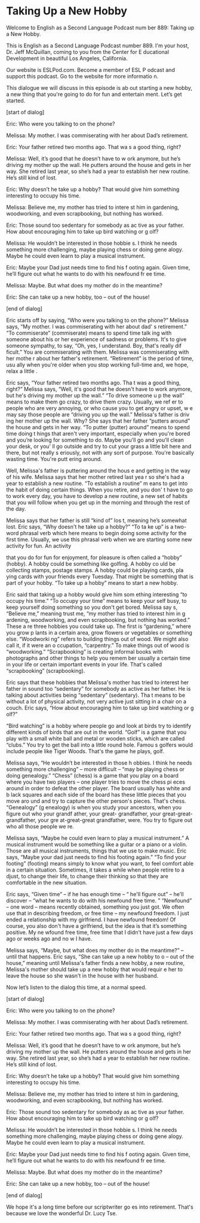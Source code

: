 # Taking Up a New Hobby

Welcome to English as a Second Language Podcast num ber 889: Taking up a New Hobby.

This is English as a Second Language Podcast number  889. I'm your host, Dr. Jeff McQuillan, coming to you from the Center for E ducational Development in beautiful Los Angeles, California.

Our website is ESLPod.com. Become a member of ESL P odcast and support this podcast. Go to the website for more informatio n.

This dialogue we will discuss in this episode is ab out starting a new hobby, a new thing that you're going to do for fun and entertain ment. Let’s get started.

[start of dialog]

Eric:  Who were you talking to on the phone?

Melissa:  My mother.  I was commiserating with her about Dad’s retirement.

Eric:  Your father retired two months ago.  That wa s a good thing, right?

Melissa:  Well, it’s good that he doesn’t have to w ork anymore, but he’s driving my mother up the wall.  He putters around the house  and gets in her way.  She retired last year, so she’s had a year to establish  her new routine.  He’s still kind of lost.

Eric:  Why doesn’t he take up a hobby?  That would give him something interesting to occupy his time.

Melissa:  Believe me, my mother has tried to intere st him in gardening, woodworking, and even scrapbooking, but nothing has  worked.

Eric:  Those sound too sedentary for somebody as ac tive as your father. How about encouraging him to take up bird watching or g olf?

Melissa:  He wouldn’t be interested in those hobbie s.  I think he needs something more challenging, maybe playing chess or doing gene alogy.  Maybe he could even learn to play a musical instrument.

Eric:  Maybe your Dad just needs time to find his f ooting again.  Given time, he’ll figure out what he wants to do with his newfound fr ee time.

Melissa:  Maybe.  But what does my mother do in the  meantime?

Eric:  She can take up a new hobby, too – out of the house!

[end of dialog]

Eric starts off by saying, “Who were you talking to  on the phone?” Melissa says, “My mother. I was commiserating with her about dad' s retirement.” “To commiserate” (commiserate) means to spend time talk ing with someone about his or her experience of sadness or problems. It's to give someone sympathy, to say, “Oh, yes, I understand. Boy, that's really dif ficult.” You are commiserating with them. Melissa was commiserating with her mothe r about her father's retirement. “Retirement” is the period of time, usu ally when you're older when you stop working full-time and, we hope, relax a little .

Eric says, “Your father retired two months ago. Tha t was a good thing, right?” Melissa says, “Well, it's good that he doesn't have  to work anymore, but he's driving my mother up the wall.” “To drive someone u p the wall” means to make them go crazy, to drive them crazy. Usually, we ref er to people who are very annoying, or who cause you to get angry or upset, w e may say those people are “driving you up the wall.” Melissa's father is driv ing her mother up the wall. Why? She says that her father “putters around” the house  and gets in her way. “To putter (putter) around” means to spend time doing t hings that aren't very important, especially when you're bored and you’re looking for something to do. Maybe you'll go and you'll clean your desk, or you' ll go outside and try to cut your grass a little bit here and there, but not really s eriously, not with any sort of purpose. You're basically wasting time. You're putt ering around.

Well, Melissa's father is puttering around the hous e and getting in the way of his wife. Melissa says that her mother retired last yea r so she's had a year to establish a new routine. “To establish a routine” m eans to get into the habit of doing certain things. When you retire, and you don' t have to go to work every day, you have to develop a new routine, a new set of habits that you will follow when you get up in the morning and through the rest  of the day.

Melissa says that her father is still “kind of” los t, meaning he’s somewhat lost. Eric says, “Why doesn't he take up a hobby?” “To ta ke up” is a two-word phrasal verb which here means to begin doing some activity for the first time. Usually, we use this phrasal verb when we are starting some new  activity for fun. An activity

that you do for fun for enjoyment, for pleasure is often called a “hobby” (hobby). A hobby could be something like golfing. A hobby co uld be collecting stamps, postage stamps. A hobby could be playing cards, pla ying cards with your friends every Tuesday. That might be something that is part  of your hobby. “To take up a hobby” means to start a new hobby.

Eric said that taking up a hobby would give him som ething interesting “to occupy his time.” “To occupy your time” means to keep your self busy, to keep yourself doing something so you don't get bored. Melissa say s, “Believe me,” meaning trust me, “my mother has tried to interest him in g ardening, woodworking, and even scrapbooking, but nothing has worked.” These a re three hobbies you could take up. The first is “gardening,” where you grow p lants in a certain area, grow flowers or vegetables or something else. “Woodworki ng” refers to building things out of wood. We might also call it, if it were an o ccupation, “carpentry.” To make things out of wood is “woodworking.” “Scrapbooking”  is creating informal books with photographs and other things to help you remem ber usually a certain time in your life or certain important events in your life.  That's called “scrapbooking” (scrapbooking).

Eric says that these hobbies that Melissa's mother has tried to interest her father in sound too “sedentary” for somebody as active as her father. He is talking about activities being “sedentary” (sedentary). Tha t means to be without a lot of physical activity, not very active just sitting in a chair on a couch. Eric says, “How about encouraging him to take up bird watching or g olf?”

“Bird watching” is a hobby where people go and look  at birds try to identify different kinds of birds that are out in the world.  “Golf” is a game that you play with a small white ball and metal or wooden sticks,  which are called “clubs.” You try to get the ball into a little round hole. Famou s golfers would include people like Tiger Woods. That's the game he plays, golf.

Melissa says, “He wouldn’t be interested in those h obbies. I think he needs something more challenging” – more difficult – “may be playing chess or doing genealogy.” “Chess” (chess) is a game that you play  on a board where you have two players – one player tries to move the chess pi eces around in order to defeat the other player. The board usually has white and b lack squares and each side of the board has these little pieces that you move aro und and try to capture the other person's pieces. That's chess. “Genealogy” (g enealogy) is when you study your ancestors, when you figure out who your grandf ather, your great- grandfather, your great-great-grandfather, your gre at-great-great grandfather, were. You try to figure out who all those people we re.

Melissa says, “Maybe he could even learn to play a musical instrument.” A musical instrument would be something like a guitar  or a piano or a violin. Those are all musical instruments, things that we use to make music. Eric says, “Maybe your dad just needs to find his footing again.” “To  find your footing” (footing) means simply to know what you want, to feel comfort able in a certain situation. Sometimes, it takes a while when people retire to a djust, to change their life, to change their thinking so that they are comfortable in the new situation.

Eric says, “Given time” – if he has enough time – “ he'll figure out” – he'll discover – “what he wants to do with his newfound free time. ” “Newfound” – one word – means recently obtained, something you just got. We  often use that in describing freedom, or free time – my newfound freedom. I just  ended a relationship with my girlfriend. I have newfound freedom! Of course, you  also don't have a girlfriend, but the idea is that it’s something positive. My ne wfound free time, free time that I didn't have just a few days ago or weeks ago and no w I have.

Melissa says, “Maybe, but what does my mother do in  the meantime?” – until that happens. Eric says, “She can take up a new hobby to o – out of the house,” meaning until Melissa's father finds a new hobby, a  new routine, Melissa's mother should take up a new hobby that would requir e her to leave the house so she wasn't in the house with her husband.

Now let’s listen to the dialog this time, at a normal speed.

[start of dialog]

Eric:  Who were you talking to on the phone?

Melissa:  My mother.  I was commiserating with her about Dad’s retirement.

Eric:  Your father retired two months ago.  That wa s a good thing, right?

Melissa:  Well, it’s good that he doesn’t have to w ork anymore, but he’s driving my mother up the wall.  He putters around the house  and gets in her way.  She retired last year, so she’s had a year to establish  her new routine.  He’s still kind of lost.

Eric:  Why doesn’t he take up a hobby?  That would give him something interesting to occupy his time.

Melissa:  Believe me, my mother has tried to intere st him in gardening, woodworking, and even scrapbooking, but nothing has  worked.

 Eric:  Those sound too sedentary for somebody as ac tive as your father. How about encouraging him to take up bird watching or g olf?

Melissa:  He wouldn’t be interested in those hobbie s.  I think he needs something more challenging, maybe playing chess or doing gene alogy.  Maybe he could even learn to play a musical instrument.

Eric:  Maybe your Dad just needs time to find his f ooting again.  Given time, he’ll figure out what he wants to do with his newfound fr ee time.

Melissa:  Maybe.  But what does my mother do in the  meantime?

Eric:  She can take up a new hobby, too – out of the house!

[end of dialog]

We hope it's a long time before our scriptwriter go es into retirement. That's because we love the wonderful Dr. Lucy Tse.



